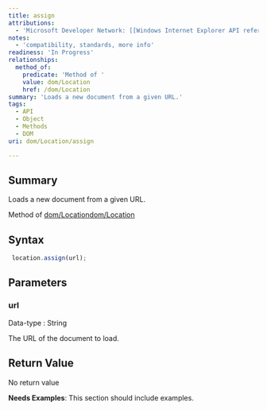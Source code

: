 ```yaml
---
title: assign
attributions:
  - 'Microsoft Developer Network: [[Windows Internet Explorer API reference](http://msdn.microsoft.com/en-us/library/ie/hh828809%28v=vs.85%29.aspx) Article]'
notes:
  - 'compatibility, standards, more info'
readiness: 'In Progress'
relationships:
  method_of:
    predicate: 'Method of '
    value: dom/Location
    href: /dom/Location
summary: 'Loads a new document from a given URL.'
tags:
  - API
  - Object
  - Methods
  - DOM
uri: dom/Location/assign

---
```

## <span>Summary</span>

Loads a new document from a given URL.

Method of [dom/Location](/dom/Location)[dom/Location](/dom/Location)

## <span>Syntax</span>

``` js
 location.assign(url);
```

## <span>Parameters</span>

### <span>url</span>

 Data-type
:   String

 The URL of the document to load.

## <span>Return Value</span>

No return value

**Needs Examples**: This section should include examples.

